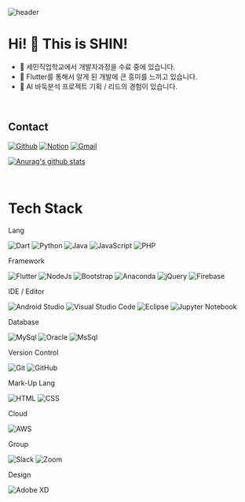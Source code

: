 ![header](https://capsule-render.vercel.app/api?type=waving&color=auto&height=300&section=header&text=SHIN's%20Code&fontSize=90&animation=fadeIn&fontAlignY=38&desc=Go%20Player%20Developer's%20Code%20Repository%20&descAlignY=51&descAlign=62)

 
 Hi! 👋 This is SHIN!
==============
<!--
**username/username** is a ✨ _special_ ✨ repository because its `README.md` (this file) appears on your GitHub profile.
--> 



- 🔭 세민직업학교에서 개발자과정을 수료 중에 있습니다.
- 👯 Flutter를 통해서 알게 된 개발에 큰 흥미를 느끼고 있습니다.
- 🌱 AI 바둑분석 프로젝트 기획 / 리드의 경험이 있습니다.

<br>

<h2>Contact</h2>

[![Github](https://img.shields.io/badge/-Github-000?style=for-the-badge&logo=Github&logoColor=white)](https://github.com/youyoung00)
[![Notion](https://img.shields.io/badge/-Notion-blue?style=for-the-badge&logo=Notion&logoColor=white)](https://factual-akubra-49f.notion.site/SHIN-s-Code-World-1b50a11359a545239e000dd0535933bd)
[![Gmail](https://img.shields.io/badge/-Gmail-c14438?style=for-the-badge&logo=Gmail&logoColor=white)](mailto:icdi880407@gmail.com)


[![Anurag's github stats](https://github-readme-stats.vercel.app/api?username=youyoung00)](https://github.com/youyoung00)  

<br>

Tech Stack
==============

Lang

![Dart](https://img.shields.io/badge/dart-0175C2?style=for-the-badge&logo=dart&logoColor=white)
![Python](https://img.shields.io/badge/python-3776AB?style=for-the-badge&logo=python&logoColor=ffdd54)
![Java](https://img.shields.io/badge/java-%23ED8B00.svg?style=for-the-badge&logo=java&logoColor=white)
![JavaScript](https://img.shields.io/badge/javascript-%23323330.svg?style=for-the-badge&logo=javascript&logoColor=%23F7DF1E)
![PHP](https://img.shields.io/badge/PHP-777BB4?style=for-the-badge&logo=php&logoColor=white)


Framework

![Flutter](https://img.shields.io/badge/Flutter-%2302569B.svg?style=for-the-badge&logo=Flutter&logoColor=white)
![NodeJs](https://img.shields.io/badge/Node.js-339933?style=for-the-badge&logo=nodedotjs&logoColor=white)
![Bootstrap](https://img.shields.io/badge/Bootstrap-563D7C?style=for-the-badge&logo=bootstrap&logoColor=white)
![Anaconda](https://img.shields.io/badge/Anaconda-%2344A833.svg?style=for-the-badge&logo=anaconda&logoColor=white)
![jQuery](https://img.shields.io/badge/jquery-%230769AD.svg?style=for-the-badge&logo=jquery&logoColor=white)
![Firebase](https://img.shields.io/badge/firebase-ffca28?style=for-the-badge&logo=firebase&logoColor=black)


IDE / Editor

![Android Studio](https://img.shields.io/badge/Android%20Studio-3DDC84.svg?style=for-the-badge&logo=android-studio&logoColor=white)
![Visual Studio Code](https://img.shields.io/badge/Visual_Studio_Code-0078D4?style=for-the-badge&logo=visual%20studio%20code&logoColor=white)
![Eclipse](https://img.shields.io/badge/Eclipse-FE7A16.svg?style=for-the-badge&logo=Eclipse&logoColor=white)
![Jupyter Notebook](https://img.shields.io/badge/jupyter-%23FA0F00.svg?style=for-the-badge&logo=jupyter&logoColor=white)


Database

![MySql](https://img.shields.io/badge/MySQL-005C84?style=for-the-badge&logo=mysql&logoColor=white)
![Oracle](https://img.shields.io/badge/Oracle-F80000?style=for-the-badge&logo=oracle&logoColor=black)
![MsSql](https://img.shields.io/badge/Microsoft%20SQL%20Server-CC2927?style=for-the-badge&logo=microsoft%20sql%20server&logoColor=white)


Version Control

![Git](https://img.shields.io/badge/git-%23F05033.svg?style=for-the-badge&logo=git&logoColor=white)
![GitHub](https://img.shields.io/badge/github-%23121011.svg?style=for-the-badge&logo=github&logoColor=white)


Mark-Up Lang

![HTML](https://img.shields.io/badge/HTML5-E34F26?style=for-the-badge&logo=html5&logoColor=white)
![CSS](https://img.shields.io/badge/CSS3-1572B6?style=for-the-badge&logo=css3&logoColor=white)


Cloud

![AWS](https://img.shields.io/badge/Amazon_AWS-FF9900?style=for-the-badge&logo=amazonaws&logoColor=white)


Group

![Slack](https://img.shields.io/badge/Slack-4A154B?style=for-the-badge&logo=slack&logoColor=white)
![Zoom](https://img.shields.io/badge/Zoom-2D8CFF?style=for-the-badge&logo=zoom&logoColor=white)


Design

![Adobe XD](https://img.shields.io/badge/Adobe%20XD-470137?style=for-the-badge&logo=Adobe%20XD&logoColor=#FF61F6)
